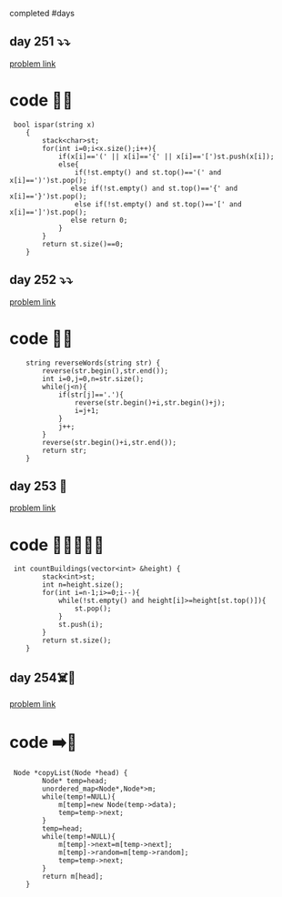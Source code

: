 
 completed #days
 
## day 251 ⤵️⤵️
[problem link](https://www.geeksforgeeks.org/problems/parenthesis-checker2744/1)

# code 🚀💯
```
 bool ispar(string x)
    {
        stack<char>st;
        for(int i=0;i<x.size();i++){
            if(x[i]=='(' || x[i]=='{' || x[i]=='[')st.push(x[i]);
            else{
                if(!st.empty() and st.top()=='(' and x[i]==')')st.pop();
               else if(!st.empty() and st.top()=='{' and x[i]=='}')st.pop();
                else if(!st.empty() and st.top()=='[' and x[i]==']')st.pop();
               else return 0;
            }
        }
        return st.size()==0;
    }
```

## day 252 ⤵️⤵️
[problem link](https://www.geeksforgeeks.org/problems/reverse-words-in-a-given-string5459/1)

# code 🚀✅
```
    string reverseWords(string str) {
        reverse(str.begin(),str.end());
        int i=0,j=0,n=str.size();
        while(j<n){
            if(str[j]=='.'){
                reverse(str.begin()+i,str.begin()+j);
                i=j+1;
            }
            j++;
        }
        reverse(str.begin()+i,str.end());
        return str;
    }
```
## day 253 🎈
[problem link](https://www.geeksforgeeks.org/problems/facing-the-sun2126/1)

# code 🧑‍💻🧑‍💻🚀
```
 int countBuildings(vector<int> &height) {
        stack<int>st;
        int n=height.size();
        for(int i=n-1;i>=0;i--){
            while(!st.empty() and height[i]>=height[st.top()]){
                st.pop();
            }
            st.push(i);
        }
        return st.size();
    }
```



## day 254☠️🎉

[problem link](https://www.geeksforgeeks.org/problems/clone-a-linked-list-with-next-and-random-pointer/1)


# code ➡️🤺

```
 Node *copyList(Node *head) {
        Node* temp=head;
        unordered_map<Node*,Node*>m;
        while(temp!=NULL){
            m[temp]=new Node(temp->data);
            temp=temp->next;
        }
        temp=head;
        while(temp!=NULL){
            m[temp]->next=m[temp->next];
            m[temp]->random=m[temp->random];
            temp=temp->next;
        }
        return m[head];
    }
```
